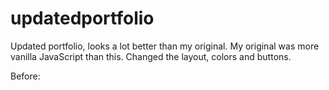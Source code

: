 # updatedportfolio

Updated portfolio, looks a lot better than my original. My original was more vanilla JavaScript than this.
Changed the layout, colors and buttons. 

Before:
